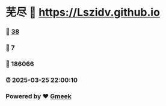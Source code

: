 # 芜尽 :link: https://Lszidv.github.io 
### :page_facing_up: [38](https://Lszidv.github.io/tag.html) 
### :speech_balloon: 7 
### :hibiscus: 186066 
### :alarm_clock: 2025-03-25 22:00:10 
### Powered by :heart: [Gmeek](https://github.com/Meekdai/Gmeek)
